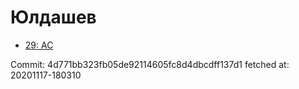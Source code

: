 # Юлдашев
- [29: AC](29.md)

Commit: 4d771bb323fb05de92114605fc8d4dbcdff137d1
 fetched at: 20201117-180310
